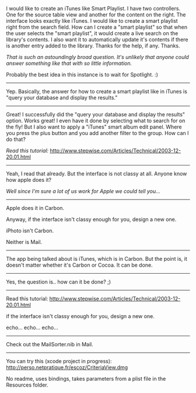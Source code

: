 I would like to create an iTunes like Smart Playlist.  I have two controllers.  One for the source table view and another for the content on the right.  The interface looks exactly like iTunes.  I would like to create a smart playlist right from the search field.  How can I create a "smart playlist" so that when the user selects the "smart playlist", it would create a live search on the library's contents.  I also want it to automatically update it's contents if there is another entry added to the library.  Thanks for the help, if any.  Thanks.

*That is such an astoundingly broad question. It's unlikely that anyone could answer something like that with so little information.*

Probably the best idea in this instance is to wait for Spotlight. :)

----

Yep. Basically, the answer for how to create a smart playlist like in iTunes is "query your database and display the results."

----

Great! I successfully did the "query your database and display the results" option.  Works great!  I even have it done by selecting what to search for on the fly!  But I also want to apply a "iTunes" smart album edit panel.  Where you press the plus button and you add another filter to the group.  How can I do that?

*Read this tutorial:* http://www.stepwise.com/Articles/Technical/2003-12-20.01.html

----

Yeah, I read that already.  But the interface is not classy at all.  Anyone know how apple does it?

*Well since I'm sure a lot of us work for Apple we could tell you...*

----

Apple does it in Carbon.

Anyway, if the interface isn't classy enough for you, design a new one.

iPhoto isn't Carbon.

Neither is Mail.

----

The app being talked about is iTunes, which is in Carbon. But the point is, it doesn't matter whether it's Carbon or Cocoa. It can be done.

----

Yes, the question is.. how can it be done? ;)

----

Read this tutorial: http://www.stepwise.com/Articles/Technical/2003-12-20.01.html

if the interface isn't classy enough for you, design a new one.

echo... echo... echo...

----

Check out the MailSorter.nib in Mail.

----

You can try this  (xcode project in progress): http://perso.netpratique.fr/escoz/CriteriaView.dmg

No readme, uses bindings, takes parameters from a plist file in the Resources folder.
